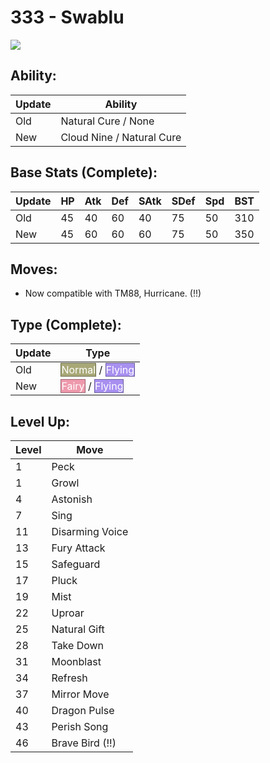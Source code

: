 # 333 - Swablu
![][333]

## Ability:

Update | Ability
---    | ---
Old    | Natural Cure / None
New    | Cloud Nine / Natural Cure

## Base Stats (Complete):

Update | HP | Atk | Def | SAtk | SDef | Spd | BST
---    | ---| --- | --- | ---  | ---  | --- | ---
Old    | 45 |  40 |  60 |  40  |  75  |  50  |  310
New    | 45 |  60 |  60 |  60  |  75  |  50  |  350

## Moves:

 - Now compatible with TM88, Hurricane. (!!)

## Type (Complete):

Update | Type
---    | ---
Old    | <span style="color:white; background:#A8A878; border: 1px solid #6D6D4E">Normal</span> / <span style="color:white; background:#A890F0; border: 1px solid #6D5E9C">Flying</span>
New    | <span style="color:white; background:#EE99AC; border: 1px solid #9B6470">Fairy</span> / <span style="color:white; background:#A890F0; border: 1px solid #6D5E9C">Flying</span>

## Level Up:

Level | Move
---   | ---
  1   | Peck
  1   | Growl
  4   | Astonish
  7   | Sing
 11   | Disarming Voice
 13   | Fury Attack
 15   | Safeguard
 17   | Pluck
 19   | Mist
 22   | Uproar
 25   | Natural Gift
 28   | Take Down
 31   | Moonblast
 34   | Refresh
 37   | Mirror Move
 40   | Dragon Pulse
 43   | Perish Song
 46   | Brave Bird (!!)



[333]: /img/pokemon/333.png

